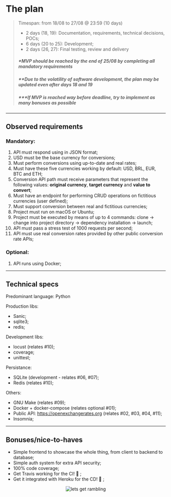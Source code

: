 # The plan
> Timespan: from 18/08 to 27/08 @ 23:59 (10 days)
> - 2 days (18, 19): Documentation, requirements, technical decisions, POCs;
> - 6 days (20 to 25): Development;
> - 2 days (26, 27): Final testing, review and delivery  
> ##### *MVP should be reached by the end of 25/08 by completing all mandatory requirements
> ##### **Due to the volatility of software development, the plan may be updated even after days 18 and 19
> ##### ***If MVP is reached way before deadline, try to implement as many bonuses as possible
---
## Observed requirements
### Mandatory:
1. API must respond using in JSON format;
2. USD must be the base currency for conversions;
3. Must perform conversions using up-to-date and real rates;
4. Must have these five currencies working by default: USD, BRL, EUR, BTC and ETH;
5. Conversion API path must receive parameters that represent the following values: **original currency**, **target currency** and **value to convert**;
6. Must have an endpoint for performing CRUD operations on fictitious currencies (user defined);
7. Must support conversion between real and fictitious currencies;
8. Project must run on macOS or Ubuntu;
9. Project must be executed by means of up to 4 commands: clone -> change into project directory -> dependency installation -> launch;
10. API must pass a stress test of 1000 requests per second;
11. API must use real conversion rates provided by other public conversion rate APIs;
### Optional:
1. API runs using Docker;
--- 
## Technical specs
Predominant language: Python  

Production libs:
- Sanic;  
- sqlite3;
- redis;

Development libs:  
- locust (relates #10);
- coverage;
- unittest;

Persistance:
- SQLite (development - relates #06, #07);
- Redis (relates #10);

Others:
- GNU Make (relates #09);
- Docker + docker-compose (relates optional #01);
- Public API: https://openexchangerates.org (relates #02, #03, #04, #11);
- Insomnia;
---
## Bonuses/nice-to-haves
- Simple frontend to showcase the whole thing, from client to backend to database;
- Simple auth system for extra API security;
- 100% code coverage;
- Get Travis working for the CI! :rocket: ;
- Get it integrated with Heroku for the CD! :speedboat: ;  
<p align="center">
  <img src="https://i.giphy.com/media/W5WwFpEtd5Tvq/giphy.webp" alt="lets get rambling" />
</p>